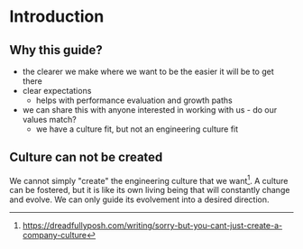 # Introduction

## Why this guide?

- the clearer we make where we want to be the easier it will be to get there
- clear expectations
    - helps with performance evaluation and growth paths
- we can share this with anyone interested in working with us - do our values match?
    - we have a culture fit, but not an engineering culture fit

## Culture can not be created

We cannot simply "create" the engineering culture that we want[^1]. A culture can be fostered, but it is like its own living being that will constantly change and evolve. We can only guide its evolvement into a desired direction. 

[^1]: https://dreadfullyposh.com/writing/sorry-but-you-cant-just-create-a-company-culture
